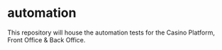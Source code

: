 # automation
This repository will house the automation tests for the Casino Platform, Front Office &amp; Back Office.
